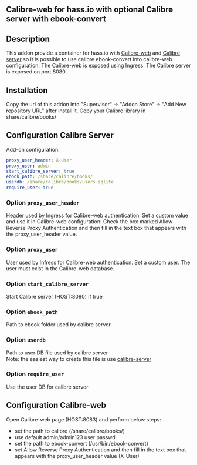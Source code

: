 ## Calibre-web for hass.io with optional Calibre server with ebook-convert
## Description

This addon provide a container for hass.io with [Calibre-web](https://github.com/janeczku/calibre-web) and [Calibre server](https://calibre-ebook.com/) so it is possible to use calibre ebook-convert into calibre-web configuration.
The Calibre-web is exposed using Ingress.
The Calibre server is exposed on port 8080.

## Installation

Copy the url of this addon into "Supervisor" -> "Addon Store" -> "Add New repository URL" after install it. 
Copy your Calibre library in share/calibre/books/

## Configuration Calibre Server
Add-on configuration:

```yaml
proxy_user_header: X-User
proxy_user: admin
start_calibre_server: true
ebook_path: /share/calibre/books/
userdb: /share/calibre/books/users.sqlite
require_user: true
```


### Option `proxy_user_header`

Header used by Ingress for Calibre-web authentication. 
Set a custom value and use it in Calibre-web configuration:
Check the box marked Allow Reverse Proxy Authentication and then fill in the text box that appears with the proxy_user_header value.

### Option `proxy_user`

User used by Infress for Calibre-web authentication. 
Set a custom user. The user must exist in the Calibre-web database.

### Option `start_calibre_server`

Start Calibre server (HOST:8080) if true

### Option `ebook_path`

Path to ebook folder used by calibre server

### Option `userdb`

Path to user DB file used by calibre server 	
Note: the easiest way to create this file is use [calibre-server](https://manual.calibre-ebook.com/generated/en/calibre-server.html) 

### Option `require_user`

Use the user DB for calibre server

## Configuration Calibre-web
Open Calibre-web page (HOST:8083) and perform below steps:
- set the path to calibre (/share/calibre/books/)
- use default admin/admin123 user passwd.
- set the path to ebook-convert (/usr/bin/ebook-convert) 
- set Allow Reverse Proxy Authentication and then fill in the text box that appears with the proxy_user_header value (X-User)
